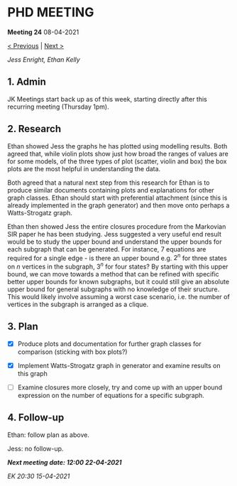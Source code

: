 # PHD MEETING

__Meeting 24__
08-04-2021

[< Previous](../04-21/23_08-04-21.md) | [Next >](../04-21/24_22-04-21.md)

_Jess Enright,_
_Ethan Kelly_


## 1. Admin

JK Meetings start back up as of this week, starting directly after this recurring meeting (Thursday 1pm).


## 2. Research

Ethan showed Jess the graphs he has plotted using modelling results. Both agreed that, while violin plots show just how broad the ranges of values are for some models, of the three types of plot (scatter, violin and box) the box plots are the most helpful in understanding the data.

Both agreed that a natural next step from this research for Ethan is to produce similar documents containing plots and explanations for other graph classes. Ethan should start with preferential attachment (since this is already implemented in the graph generator) and then move onto perhaps a Watts-Strogatz graph.

Ethan then showed Jess the entire closures procedure from the Markovian SIR paper he has been studying. Jess suggested a very useful end result would be to study the upper bound and understand the upper bounds for each subgraph that can be generated. For instance, 7 equations are required for a single edge - is there an upper bound e.g. $2^n$ for three states on $n$ vertices in the subgraph, $3^n$ for four states? By starting with this upper bound, we can move towards a method that can be refined with specific better upper bounds for known subgraphs, but it could still give an absolute upper bound for general subgraphs with no knowledge of their sructure. This would likely involve assuming a worst case scenario, i.e. the number of vertices in the subgraph is arranged as a clique.


## 3. Plan

- [x] Produce plots and documentation for further graph classes for comparison (sticking with box plots?)
- [x] Implement Watts-Strogatz graph in generator and examine results on this graph
- [ ] Examine closures more closely, try and come up with an upper bound expression on the number of equations for a specific subgraph.


## 4. Follow-up

Ethan: follow plan as above.

Jess: no follow-up.


**_Next meeting date:  12:00 22-04-2021_**



_EK 20:30 15-04-2021_
